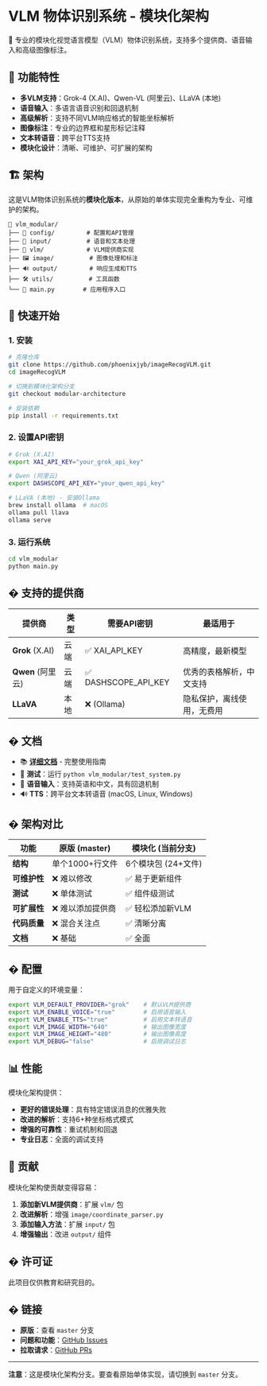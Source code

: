 # VLM 物体识别系统 - 模块化架构

🤖 专业的模块化视觉语言模型（VLM）物体识别系统，支持多个提供商、语音输入和高级图像标注。

## 🌟 功能特性

- **多VLM支持**：Grok-4 (X.AI)、Qwen-VL (阿里云)、LLaVA (本地)
- **语音输入**：多语言语音识别和回退机制
- **高级解析**：支持不同VLM响应格式的智能坐标解析
- **图像标注**：专业的边界框和星形标记注释
- **文本转语音**：跨平台TTS支持
- **模块化设计**：清晰、可维护、可扩展的架构

## 🏗️ 架构

这是VLM物体识别系统的**模块化版本**，从原始的单体实现完全重构为专业、可维护的架构。

```
📁 vlm_modular/
├── 🔧 config/         # 配置和API管理
├── 🎤 input/          # 语音和文本处理
├── 🤖 vlm/            # VLM提供商实现
├── 🖼️ image/          # 图像处理和标注
├── 🔊 output/         # 响应生成和TTS
├── 🛠️ utils/          # 工具函数
└── 🚀 main.py        # 应用程序入口
```

## 🚀 快速开始

### 1. 安装

```bash
# 克隆仓库
git clone https://github.com/phoenixjyb/imageRecogVLM.git
cd imageRecogVLM

# 切换到模块化架构分支
git checkout modular-architecture

# 安装依赖
pip install -r requirements.txt
```

### 2. 设置API密钥

```bash
# Grok (X.AI)
export XAI_API_KEY="your_grok_api_key"

# Qwen (阿里云)
export DASHSCOPE_API_KEY="your_qwen_api_key"

# LLaVA (本地) - 安装Ollama
brew install ollama  # macOS
ollama pull llava
ollama serve
```

### 3. 运行系统

```bash
cd vlm_modular
python main.py
```

## � 支持的提供商

| 提供商 | 类型 | 需要API密钥 | 最适用于 |
|----------|------|------------------|----------|
| **Grok** (X.AI) | 云端 | ✅ XAI_API_KEY | 高精度，最新模型 |
| **Qwen** (阿里云) | 云端 | ✅ DASHSCOPE_API_KEY | 优秀的表格解析，中文支持 |
| **LLaVA** | 本地 | ❌ (Ollama) | 隐私保护，离线使用，无费用 |

## � 文档

- 📚 **[详细文档](vlm_modular/README.md)** - 完整使用指南
- 🧪 **测试**：运行 `python vlm_modular/test_system.py`
- 🎤 **语音输入**：支持英语和中文，具有回退机制
- 🔊 **TTS**：跨平台文本转语音 (macOS, Linux, Windows)

## � 架构对比

| 功能 | 原版 (master) | 模块化 (当前分支) |
|---------|-------------------|----------------------|
| **结构** | 单个1000+行文件 | 6个模块包 (24+文件) |
| **可维护性** | ❌ 难以修改 | ✅ 易于更新组件 |
| **测试** | ❌ 单体测试 | ✅ 组件级测试 |
| **可扩展性** | ❌ 难以添加提供商 | ✅ 轻松添加新VLM |
| **代码质量** | ❌ 混合关注点 | ✅ 清晰分离 |
| **文档** | ❌ 基础 | ✅ 全面 |

## � 配置

用于自定义的环境变量：

```bash
export VLM_DEFAULT_PROVIDER="grok"    # 默认VLM提供商
export VLM_ENABLE_VOICE="true"        # 启用语音输入
export VLM_ENABLE_TTS="true"          # 启用文本转语音
export VLM_IMAGE_WIDTH="640"          # 输出图像宽度
export VLM_IMAGE_HEIGHT="480"         # 输出图像高度
export VLM_DEBUG="false"              # 启用调试日志
```

## 📊 性能

模块化架构提供：
- **更好的错误处理**：具有特定错误消息的优雅失败
- **改进的解析**：支持6+种坐标格式模式
- **增强的可靠性**：重试机制和回退
- **专业日志**：全面的调试支持

## 🤝 贡献

模块化架构使贡献变得容易：

1. **添加新VLM提供商**：扩展 `vlm/` 包
2. **改进解析**：增强 `image/coordinate_parser.py`
3. **添加输入方法**：扩展 `input/` 包
4. **增强输出**：改进 `output/` 组件

## � 许可证

此项目仅供教育和研究目的。

## � 链接

- **原版**：查看 `master` 分支
- **问题和功能**：[GitHub Issues](https://github.com/phoenixjyb/imageRecogVLM/issues)
- **拉取请求**：[GitHub PRs](https://github.com/phoenixjyb/imageRecogVLM/pulls)

---

**注意**：这是模块化架构分支。要查看原始单体实现，请切换到 `master` 分支。
